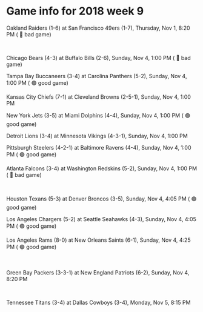 # Game info for 2018 week 9

Oakland Raiders (1-6) at San Francisco 49ers (1-7), Thursday, Nov 1, 8:20 PM (	:red_circle: bad game)


<br/>

Chicago Bears (4-3) at Buffalo Bills (2-6), Sunday, Nov 4, 1:00 PM (	:red_circle: bad game)

Tampa Bay Buccaneers (3-4) at Carolina Panthers (5-2), Sunday, Nov 4, 1:00 PM (	:green_circle: good game)

Kansas City Chiefs (7-1) at Cleveland Browns (2-5-1), Sunday, Nov 4, 1:00 PM

New York Jets (3-5) at Miami Dolphins (4-4), Sunday, Nov 4, 1:00 PM (	:green_circle: good game)

Detroit Lions (3-4) at Minnesota Vikings (4-3-1), Sunday, Nov 4, 1:00 PM

Pittsburgh Steelers (4-2-1) at Baltimore Ravens (4-4), Sunday, Nov 4, 1:00 PM (	:green_circle: good game)

Atlanta Falcons (3-4) at Washington Redskins (5-2), Sunday, Nov 4, 1:00 PM (	:red_circle: bad game)


<br/>

Houston Texans (5-3) at Denver Broncos (3-5), Sunday, Nov 4, 4:05 PM (	:green_circle: good game)

Los Angeles Chargers (5-2) at Seattle Seahawks (4-3), Sunday, Nov 4, 4:05 PM (	:green_circle: good game)

Los Angeles Rams (8-0) at New Orleans Saints (6-1), Sunday, Nov 4, 4:25 PM (	:green_circle: good game)


<br/>

Green Bay Packers (3-3-1) at New England Patriots (6-2), Sunday, Nov 4, 8:20 PM


<br/>

Tennessee Titans (3-4) at Dallas Cowboys (3-4), Monday, Nov 5, 8:15 PM

